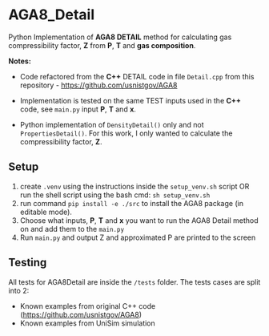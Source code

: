 # AGA8_Detail
Python Implementation of **AGA8 DETAIL** method for calculating gas compressibility factor, **Z** from **P**, **T** and **gas composition**.

**Notes:**

- Code refactored from the **C++** DETAIL code in file `Detail.cpp` from this repository - https://github.com/usnistgov/AGA8

- Implementation is tested on the same TEST inputs used in the **C++** code, see `main.py` input **P**, **T** and **x**.

- Python implementation of `DensityDetail()` only and not `PropertiesDetail()`. For this work, I only wanted to calculate the compressibility factor, **Z**.


## Setup
1. create `.venv` using the instructions inside the `setup_venv.sh` script OR run the shell script using the bash cmd: `sh setup_venv.sh`
2. run command `pip install -e ./src` to install the AGA8 package (in editable mode). 
3. Choose what inputs, **P**, **T** and **x** you want to run the AGA8 Detail method on and add them to the `main.py`
4. Run `main.py` and output Z and approximated P are printed to the screen

## Testing 
All tests for AGA8Detail are inside the `/tests` folder. The tests cases are split into 2: 
- Known examples from original C++ code (https://github.com/usnistgov/AGA8)
- Known examples from UniSim simulation 






